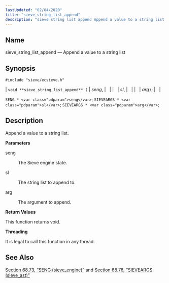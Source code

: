 ```yaml
---
lastUpdated: "02/04/2020"
title: "sieve_string_list_append"
description: "sieve string list append Append a value to a string list void sieve string list append seng sl arg SENG seng SIEVEARGS sl SIEVEARGS arg Append a value to a string list seng The Sieve engine state sl The string list to append to arg The argument to append This..."
---
```


<a name="apis.sieve_string_list_append"></a> 
## Name

sieve_string_list_append — Append a value to a string list

## Synopsis

`#include "sieve/ecsieve.h"`

| `void **sieve_string_list_append** (` | <var class="pdparam">seng</var>, |   |
|   | <var class="pdparam">sl</var>, |   |
|   | <var class="pdparam">arg</var>`)`; |   |

`SENG * <var class="pdparam">seng</var>`;
`SIEVEARGS * <var class="pdparam">sl</var>`;
`SIEVEARGS * <var class="pdparam">arg</var>`;<a name="idp60908288"></a> 
## Description

Append a value to a string list.

**<a name="idp60909504"></a> Parameters**

<dl class="variablelist">

<dt>seng</dt>

<dd>

The Sieve engine state.

</dd>

<dt>sl</dt>

<dd>

The string list to append to.

</dd>

<dt>arg</dt>

<dd>

The argument to append.

</dd>

</dl>

**<a name="idp60915888"></a> Return Values**

This function returns void.

**<a name="idp60916800"></a> Threading**

It is legal to call this function in any thread.

<a name="idp60918224"></a> 
## See Also

[Section 68.73, “SENG (sieve_engine)”](structs.seng "68.73. SENG (sieve_engine)") and [Section 68.76, “SIEVEARGS (sieve_ast)”](structs.sieve_ast "68.76. SIEVEARGS (sieve_ast)")